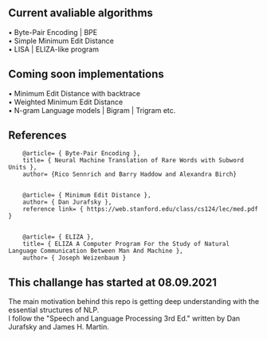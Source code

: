 ## Current avaliable algorithms
• Byte-Pair Encoding | BPE\
• Simple Minimum Edit Distance\
• LISA | ELIZA-like program 

## Coming soon implementations
• Minimum Edit Distance with backtrace\
• Weighted Minimum Edit Distance\
• N-gram Language models | Bigram | Trigram etc.

## References
        @article= { Byte-Pair Encoding },
        title= { Neural Machine Translation of Rare Words with Subword Units },
        author= {Rico Sennrich and Barry Haddow and Alexandra Birch}
        
        
        @article= { Minimum Edit Distance },
        author= { Dan Jurafsky },
        reference link= { https://web.stanford.edu/class/cs124/lec/med.pdf }
        
        
        @article= { ELIZA },
        title= { ELIZA A Computer Program For the Study of Natural Language Communication Between Man And Machine },
        author= { Joseph Weizenbaum }



## This challange has started at 08.09.2021
The main motivation behind this repo is getting deep understanding with the essential structures of NLP.\
I follow the "Speech and Language Processing 3rd Ed." written by Dan Jurafsky and James H. Martin.
